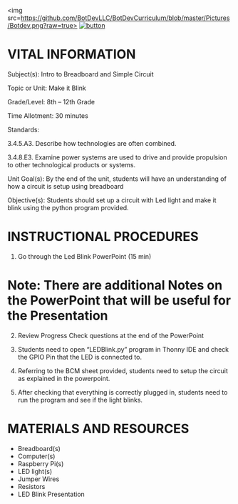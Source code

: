 <img src=https://github.com/BotDevLLC/BotDevCurriculum/blob/master/Pictures/Botdev.png?raw=true>
[![button](https://raw.githubusercontent.com/BotDevLLC/BotDevCurriculum/master/Pictures/back_button.png)](https://github.com/BotDevLLC/BotDevCurriculum/blob/master/Curriculum/Week_4/readme.md)

# VITAL INFORMATION
Subject(s):          Intro to Breadboard and Simple Circuit 

Topic or Unit:     Make it Blink

Grade/Level:       8th – 12th Grade

Time Allotment:	 30 minutes

Standards:    	

3.4.5.A3. Describe how technologies are often combined. 

3.4.8.E3. Examine power systems are used to drive and provide propulsion to other technological products or systems. 

Unit Goal(s):      By the end of the unit, students will have an understanding of how a circuit is setup using breadboard

Objective(s):      Students should set up a circuit with Led light and make it blink using the python program provided. 

# INSTRUCTIONAL PROCEDURES 
 1.	Go through the Led Blink PowerPoint (15 min) 

# Note: There are additional Notes on the PowerPoint that will be useful for the Presentation  

2.	Review Progress Check questions at the end of the PowerPoint 

3.	Students need to open “LEDBlink.py” program in Thonny IDE and check the GPIO Pin that the LED is connected to. 

4.	Referring to the BCM sheet provided, students need to setup the circuit as explained in the powerpoint. 

5.	After checking that everything is correctly plugged in, students need to run the program and see if the light blinks.

# MATERIALS AND RESOURCES
* Breadboard(s)
* Computer(s)
* Raspberry Pi(s)
* LED light(s)
* Jumper Wires
* Resistors
* LED Blink Presentation

